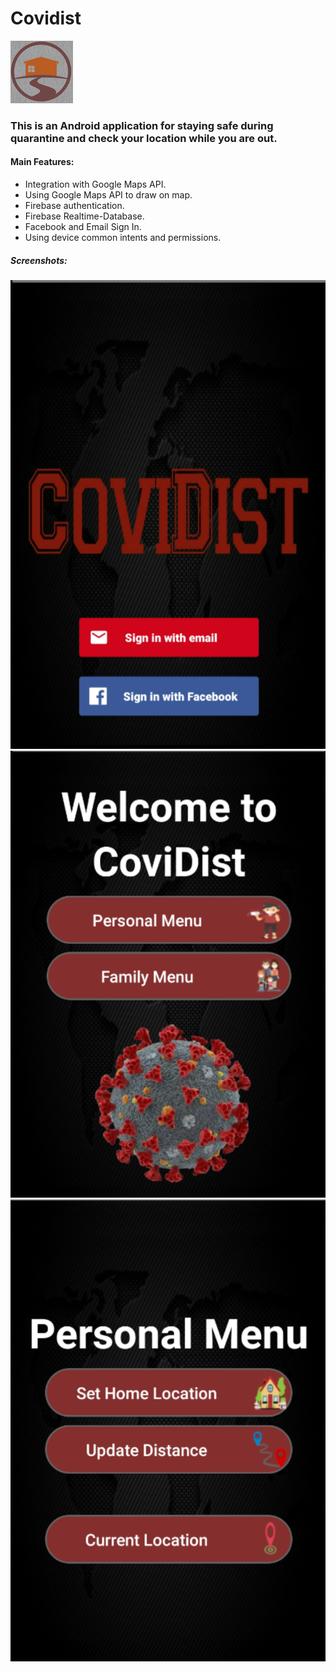 # Covidist
![alt text](https://github.com/menaov/Covidist/blob/master/covidist.png "Covidist Logo")

### This is an Android application for staying safe during quarantine and check your location while you are out.

#### Main Features:
* Integration with Google Maps API.
* Using Google Maps API to draw on map.
* Firebase authentication.
* Firebase Realtime-Database.
* Facebook and Email Sign In.
* Using device common intents and permissions.

##### Screenshots:
![alt text](https://github.com/menaov/Covidist/blob/master/Screenshots/covi1.png "Covidist")
![alt text](https://github.com/menaov/Covidist/blob/master/Screenshots/covi2.png "Covidist")
![alt text](https://github.com/menaov/Covidist/blob/master/Screenshots/covi3.png "Covidist")